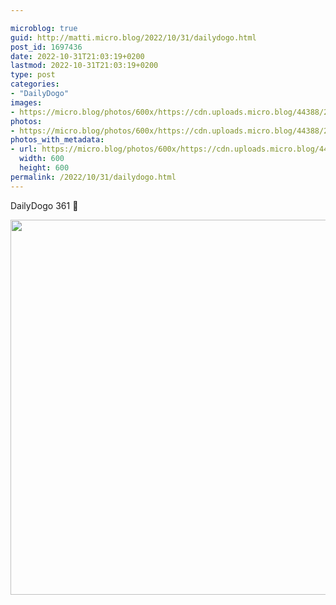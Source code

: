 ```yaml
---

microblog: true
guid: http://matti.micro.blog/2022/10/31/dailydogo.html
post_id: 1697436
date: 2022-10-31T21:03:19+0200
lastmod: 2022-10-31T21:03:19+0200
type: post
categories:
- "DailyDogo"
images:
- https://micro.blog/photos/600x/https://cdn.uploads.micro.blog/44388/2022/be7e4d0a11.jpg
photos:
- https://micro.blog/photos/600x/https://cdn.uploads.micro.blog/44388/2022/be7e4d0a11.jpg
photos_with_metadata:
- url: https://micro.blog/photos/600x/https://cdn.uploads.micro.blog/44388/2022/be7e4d0a11.jpg
  width: 600
  height: 600
permalink: /2022/10/31/dailydogo.html
---
```

DailyDogo 361 🐶

<img src="/media/uploads/2022/be7e4d0a11.jpg" width="600" height="600" alt="" />
